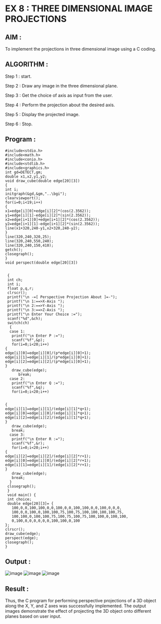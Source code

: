 # EX 8 : THREE DIMENSIONAL IMAGE PROJECTIONS

## AIM :
    
  To implement the projections in three dimensional image using a C coding.


## ALGORITHM :

   Step 1 : start.

   Step 2 : Draw any image in the three dimensional plane.

   Step 3 : Get the choice of axis as input from the user.

   Step 4 : Perform the projection about the desired axis.

   Step 5 : Display the projected image.

   Step 6 : Stop.

## Program :
```
#include<stdio.h> 
#include<math.h> 
#include<conio.h> 
#include<stdlib.h> 
#include<graphics.h> 
int gd=DETECT,gm;     
double x1,x2,y1,y2; 
void draw_cube(double edge[20][3]) 
{ 
int i; 
initgraph(&gd,&gm,"..\bgi"); 
clearviewport(); 
for(i=0;i<19;i++) 
{ 
x1=edge[i][0]+edge[i][2]*(cos(2.3562)); 
y1=edge[i][1]-edge[i][2]*(sin(2.3562)); 
x2=edge[i+1][0]+edge[i+1][2]*(cos(2.3562));     
y2=edge[i+1][1]-edge[i+1][2]*(sin(2.3562)); 
line(x1+320,240-y1,x2+320,240-y2);     
} 
line(320,240,320,25); 
line(320,240,550,240); 
line(320,240,150,410); 
getch(); 
closegraph();     
} 
void perspect(double edge[20][3]) 


 { 
 int ch; 
 int i; 
 float p,q,r; 
 clrscr(); 
 printf("\n -=[ Perspective Projection About ]=-"); 
 printf("\n 1:==>X-Axis "); 
 printf("\n 2:==>Y-Axis "); 
 printf("\n 3:==>Z-Axis "); 
 printf("\n Enter Your Choice :="); 
 scanf("%d",&ch); 
 switch(ch) 
  { 
  case 1: 
   printf("\n Enter P :="); 
   scanf("%f",&p); 
   for(i=0;i<20;i++) 
{ 
edge[i][0]=edge[i][0]/(p*edge[i][0]+1); 
edge[i][1]=edge[i][1]/(p*edge[i][0]+1); 
edge[i][2]=edge[i][2]/(p*edge[i][0]+1); 
} 
   draw_cube(edge); 
      break; 
  case 2: 
   printf("\n Enter Q :="); 
   scanf("%f",&q); 
   for(i=0;i<20;i++) 


{ 
edge[i][1]=edge[i][1]/(edge[i][1]*q+1); 
edge[i][0]=edge[i][0]/(edge[i][1]*q+1); 
edge[i][2]=edge[i][2]/(edge[i][1]*q+1); 
} 
   draw_cube(edge); 
   break; 
  case 3: 
   printf("\n Enter R :="); 
   scanf("%f",&r); 
   for(i=0;i<20;i++) 
{ 
edge[i][2]=edge[i][2]/(edge[i][2]*r+1); 
edge[i][0]=edge[i][0]/(edge[i][2]*r+1); 
edge[i][1]=edge[i][1]/(edge[i][2]*r+1); 
} 
   draw_cube(edge); 
   break; 
  } 
 closegraph(); 
 } 
 void main() { 
 int choice; 
 double edge[20][3]= { 
   100,0,0,100,100,0,0,100,0,0,100,100,0,0,100,0,0,0, 
   100,0,0,100,0,100,100,75,100,75,100,100,100,100,75, 
   100,100,0,100,100,75,100,75,100,75,100,100,0,100,100, 
   0,100,0,0,0,0,0,0,100,100,0,100 
}; 
clrscr(); 
draw_cube(edge); 
perspect(edge); 
closegraph(); 
}
```
## Output :
![image](https://github.com/user-attachments/assets/d1494ac9-f5ea-46ad-9b7b-bdf16e315c7a)
![image](https://github.com/user-attachments/assets/56c917b5-9204-491e-a7fa-5a2ae8995bd8)
![image](https://github.com/user-attachments/assets/efd6db02-7ac8-471e-85ad-300308bdcb6a)

## Result :
Thus, the C program for performing perspective projections of a 3D object along the X, Y, and Z axes was successfully implemented. The output images demonstrate the effect of projecting the 3D object onto different planes based on user input.
